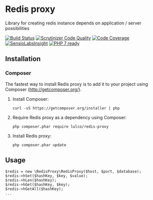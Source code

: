 # Redis proxy
Library for creating redis instance depends on application / server possibilities

[![Build Status](https://travis-ci.org/lulco/redis-proxy.svg?branch=master)](https://travis-ci.org/lulco/redis-proxy)
[![Scrutinizer Code Quality](https://scrutinizer-ci.com/g/lulco/redis-proxy/badges/quality-score.png?b=master)](https://scrutinizer-ci.com/g/lulco/redis-proxy/?branch=master)
[![Code Coverage](https://scrutinizer-ci.com/g/lulco/redis-proxy/badges/coverage.png?b=master)](https://scrutinizer-ci.com/g/lulco/redis-proxy/?branch=master)
[![SensioLabsInsight](https://insight.sensiolabs.com/projects/614109c1-261a-432a-9a32-50d7138b00c4/mini.png)](https://insight.sensiolabs.com/projects/614109c1-261a-432a-9a32-50d7138b00c4)
[![PHP 7 ready](http://php7ready.timesplinter.ch/lulco/redis-proxy/master/badge.svg)](https://travis-ci.org/lulco/redis-proxy)

## Installation

### Composer
The fastest way to install Redis proxy is to add it to your project using Composer (http://getcomposer.org/).

1. Install Composer:
    ```
    curl -sS https://getcomposer.org/installer | php
    ```
1. Require Redis proxy as a dependency using Composer:
    ```
    php composer.phar require lulco/redis-proxy
    ```
1. Install Redis proxy:
    ```
    php composer.phar update
    ```

## Usage
```
$redis = new \RedisProxy\RedisProxy($host, $port, $database);
$redis->hSet($hashKey, $key, $value);
$redis->hLen($hashKey);
$redis->hGet($hashKey, $key);
$redis->hGetAll($hashKey);
...
```
